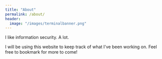 ```yaml
---
title: "About"
permalink: /about/
header:
  image: "/images/terminalbanner.png"
---
```


I like information security. A lot.

I will be using this website to keep track of what I've been working on.
Feel free to bookmark for more to come!
